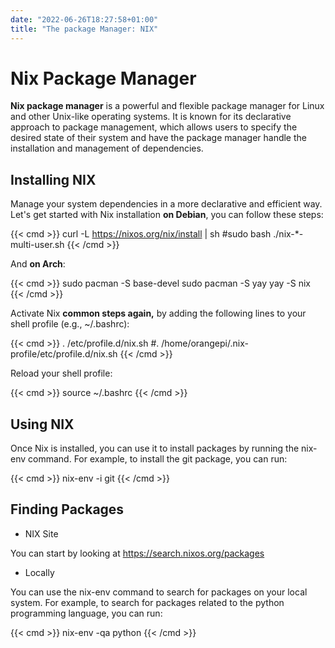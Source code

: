 ```yaml
---
date: "2022-06-26T18:27:58+01:00"
title: "The package Manager: NIX"
---
```


# Nix Package Manager

**Nix package manager** is a powerful and flexible package manager for Linux and other Unix-like operating systems. It is known for its declarative approach to package management, which allows users to specify the desired state of their system and have the package manager handle the installation and management of dependencies.


## Installing NIX

Manage your system dependencies in a more declarative and efficient way. Let's get started with Nix installation **on Debian**, you can follow these steps:


{{< cmd >}}
curl -L https://nixos.org/nix/install | sh
#sudo bash ./nix-*-multi-user.sh
{{< /cmd >}}

And **on Arch**:

{{< cmd >}}
sudo pacman -S base-devel
sudo pacman -S yay
yay -S nix
{{< /cmd >}}



Activate Nix **common steps again,** by adding the following lines to your shell profile (e.g., ~/.bashrc):

{{< cmd >}} 
. /etc/profile.d/nix.sh
#. /home/orangepi/.nix-profile/etc/profile.d/nix.sh
{{< /cmd >}}


Reload your shell profile:

{{< cmd >}} 
source ~/.bashrc
{{< /cmd >}}

## Using NIX

Once Nix is installed, you can use it to install packages by running the nix-env command. For example, to install the git package, you can run:

{{< cmd >}} 
nix-env -i git
{{< /cmd >}}


## Finding Packages 

* NIX Site

You can start by looking at <https://search.nixos.org/packages>

* Locally

You can use the nix-env command to search for packages on your local system. For example, to search for packages related to the python programming language, you can run:

{{< cmd >}} 
nix-env -qa python
{{< /cmd >}}
